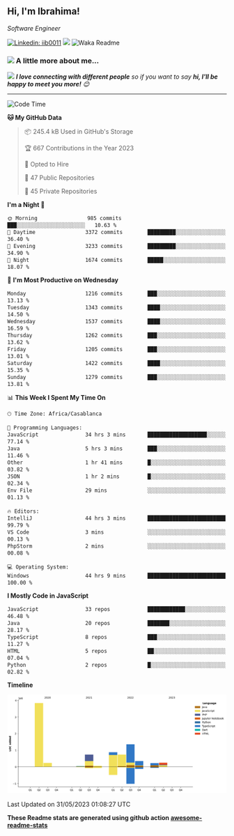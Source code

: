 <h2>Hi, I'm Ibrahima! </h2>
<p><em>Software Engineer 
</em></p>


[![Linkedin: iib0011](https://img.shields.io/badge/-iib0011-blue?style=flat-square&logo=Linkedin&logoColor=white&link=https://www.linkedin.com/in/iib0011/)](https://www.linkedin.com/in/iib0011/)
![](https://visitor-badge.glitch.me/badge?page_id=iib0011)
![Waka Readme](https://github.com/iib0011/iib0011/workflows/Waka%20Readme/badge.svg)


### <img src="https://media.giphy.com/media/VgCDAzcKvsR6OM0uWg/giphy.gif" width="50"> A little more about me...  


<img src="https://media.giphy.com/media/LnQjpWaON8nhr21vNW/giphy.gif" width="60"> <em><b>I love connecting with different people</b> so if you want to say <b>hi, I'll be happy to meet you more!</b> 😊</em>

---
<!--START_SECTION:waka-->
![Code Time](http://img.shields.io/badge/Code%20Time-2%2C123%20hrs%2057%20mins-blue)

**🐱 My GitHub Data** 

> 📦 245.4 kB Used in GitHub's Storage 
 > 
> 🏆 667 Contributions in the Year 2023
 > 
> 💼 Opted to Hire
 > 
> 📜 47 Public Repositories 
 > 
> 🔑 45 Private Repositories 
 > 
**I'm a Night 🦉** 

```text
🌞 Morning                985 commits         ███░░░░░░░░░░░░░░░░░░░░░░   10.63 % 
🌆 Daytime                3372 commits        █████████░░░░░░░░░░░░░░░░   36.40 % 
🌃 Evening                3233 commits        █████████░░░░░░░░░░░░░░░░   34.90 % 
🌙 Night                  1674 commits        █████░░░░░░░░░░░░░░░░░░░░   18.07 % 
```
📅 **I'm Most Productive on Wednesday** 

```text
Monday                   1216 commits        ███░░░░░░░░░░░░░░░░░░░░░░   13.13 % 
Tuesday                  1343 commits        ████░░░░░░░░░░░░░░░░░░░░░   14.50 % 
Wednesday                1537 commits        ████░░░░░░░░░░░░░░░░░░░░░   16.59 % 
Thursday                 1262 commits        ███░░░░░░░░░░░░░░░░░░░░░░   13.62 % 
Friday                   1205 commits        ███░░░░░░░░░░░░░░░░░░░░░░   13.01 % 
Saturday                 1422 commits        ████░░░░░░░░░░░░░░░░░░░░░   15.35 % 
Sunday                   1279 commits        ███░░░░░░░░░░░░░░░░░░░░░░   13.81 % 
```


📊 **This Week I Spent My Time On** 

```text
🕑︎ Time Zone: Africa/Casablanca

💬 Programming Languages: 
JavaScript               34 hrs 3 mins       ███████████████████░░░░░░   77.14 % 
Java                     5 hrs 3 mins        ███░░░░░░░░░░░░░░░░░░░░░░   11.46 % 
Other                    1 hr 41 mins        █░░░░░░░░░░░░░░░░░░░░░░░░   03.82 % 
JSON                     1 hr 2 mins         █░░░░░░░░░░░░░░░░░░░░░░░░   02.34 % 
Env File                 29 mins             ░░░░░░░░░░░░░░░░░░░░░░░░░   01.13 % 

🔥 Editors: 
IntelliJ                 44 hrs 3 mins       █████████████████████████   99.79 % 
VS Code                  3 mins              ░░░░░░░░░░░░░░░░░░░░░░░░░   00.13 % 
PhpStorm                 2 mins              ░░░░░░░░░░░░░░░░░░░░░░░░░   00.08 % 

💻 Operating System: 
Windows                  44 hrs 9 mins       █████████████████████████   100.00 % 
```

**I Mostly Code in JavaScript** 

```text
JavaScript               33 repos            ████████████░░░░░░░░░░░░░   46.48 % 
Java                     20 repos            ███████░░░░░░░░░░░░░░░░░░   28.17 % 
TypeScript               8 repos             ███░░░░░░░░░░░░░░░░░░░░░░   11.27 % 
HTML                     5 repos             ██░░░░░░░░░░░░░░░░░░░░░░░   07.04 % 
Python                   2 repos             █░░░░░░░░░░░░░░░░░░░░░░░░   02.82 % 
```



**Timeline**

![Lines of Code chart](https://raw.githubusercontent.com/iib0011/iib0011/master/assets/bar_graph.png)


 Last Updated on 31/05/2023 01:08:27 UTC
<!--END_SECTION:waka-->

**These Readme stats are generated using github action [awesome-readme-stats](https://github.com/iib0011/waka-readme-stats)**
